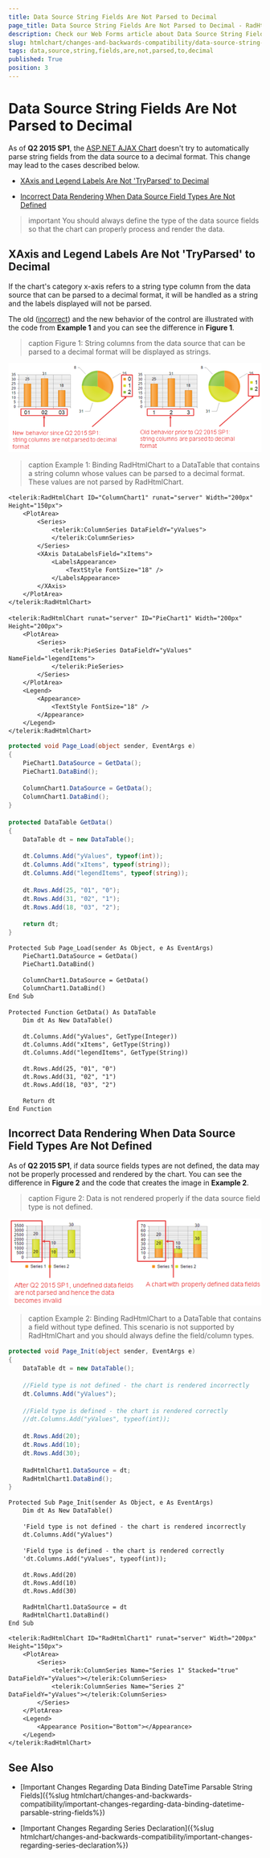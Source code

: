 ```yaml
---
title: Data Source String Fields Are Not Parsed to Decimal
page_title: Data Source String Fields Are Not Parsed to Decimal - RadHtmlChart
description: Check our Web Forms article about Data Source String Fields Are Not Parsed to Decimal.
slug: htmlchart/changes-and-backwards-compatibility/data-source-string-fields-are-not-parsed-to-decimal
tags: data,source,string,fields,are,not,parsed,to,decimal
published: True
position: 3
---
```


# Data Source String Fields Are Not Parsed to Decimal

As of **Q2 2015 SP1**, the [ASP.NET AJAX Chart](https://www.telerik.com/products/aspnet-ajax/html-chart.aspx) doesn't try to automatically parse string fields from the data source to a decimal format. This change may lead to the cases described below.

* [XAxis and Legend Labels Are Not 'TryParsed' to Decimal](#xaxis-and-legend-labels-are-not-tryparsed-to-decimal)

* [Incorrect Data Rendering When Data Source Field Types Are Not Defined](#incorrect-data-rendering-when-data-source-field-types-are-not-defined)

>important You should always define the type of the data source fields so that the chart can properly process and render the data.

## XAxis and Legend Labels Are Not 'TryParsed' to Decimal

If the chart's category x-axis refers to a string type column from the data source that can be parsed to a decimal format, it will be handled as a string and the labels displayed will not be parsed.

The old ([incorrect](https://feedback.telerik.com/Project/108/Feedback/Details/122627)) and the new behavior of the control are illustrated with the code from **Example 1** and you can see the difference in **Figure 1**.

>caption Figure 1: String columns from the data source that can be parsed to a decimal format will be displayed as strings.

![data-source-string-fields-are-not-parsed-to-decimal](images/data-source-string-fields-are-not-parsed-to-decimal.png)

>caption Example 1: Binding RadHtmlChart to a DataTable that contains a string column whose values can be parsed to a decimal format. These values are not parsed by RadHtmlChart.

````ASP.NET
<telerik:RadHtmlChart ID="ColumnChart1" runat="server" Width="200px" Height="150px">
	<PlotArea>
		<Series>
			<telerik:ColumnSeries DataFieldY="yValues">
			</telerik:ColumnSeries>
		</Series>
		<XAxis DataLabelsField="xItems">
			<LabelsAppearance>
				<TextStyle FontSize="18" />
			</LabelsAppearance>
		</XAxis>
	</PlotArea>
</telerik:RadHtmlChart>

<telerik:RadHtmlChart runat="server" ID="PieChart1" Width="200px" Height="200px">
	<PlotArea>
		<Series>
			<telerik:PieSeries DataFieldY="yValues" NameField="legendItems">
			</telerik:PieSeries>
		</Series>
	</PlotArea>
	<Legend>
		<Appearance>
			<TextStyle FontSize="18" />
		</Appearance>
	</Legend>
</telerik:RadHtmlChart>
````

````C#
protected void Page_Load(object sender, EventArgs e)
{
	PieChart1.DataSource = GetData();
	PieChart1.DataBind();

	ColumnChart1.DataSource = GetData();
	ColumnChart1.DataBind();
}

protected DataTable GetData()
{
	DataTable dt = new DataTable();

	dt.Columns.Add("yValues", typeof(int));
	dt.Columns.Add("xItems", typeof(string));
	dt.Columns.Add("legendItems", typeof(string));

	dt.Rows.Add(25, "01", "0");
	dt.Rows.Add(31, "02", "1");
	dt.Rows.Add(18, "03", "2");

	return dt;
}
````
````VB
Protected Sub Page_Load(sender As Object, e As EventArgs)
	PieChart1.DataSource = GetData()
	PieChart1.DataBind()

	ColumnChart1.DataSource = GetData()
	ColumnChart1.DataBind()
End Sub

Protected Function GetData() As DataTable
	Dim dt As New DataTable()

	dt.Columns.Add("yValues", GetType(Integer))
	dt.Columns.Add("xItems", GetType(String))
	dt.Columns.Add("legendItems", GetType(String))

	dt.Rows.Add(25, "01", "0")
	dt.Rows.Add(31, "02", "1")
	dt.Rows.Add(18, "03", "2")

	Return dt
End Function
````

## Incorrect Data Rendering When Data Source Field Types Are Not Defined

As of **Q2 2015 SP1**, if data source fields types are not defined, the data may not be properly processed and rendered by the chart.  You can see the difference in **Figure 2** and the code that creates the image in **Example 2**.

>caption Figure 2: Data is not rendered properly if the data source field type is not defined.

![incorrect-correct-data-rendering](images/incorrect-correct-data-rendering.png)

>caption Example 2: Binding RadHtmlChart to a DataTable that contains a field without type defined. This scenario is not supported by RadHtmlChart and you should always define the field/column types.

````C#
protected void Page_Init(object sender, EventArgs e)
{
	DataTable dt = new DataTable();

	//Field type is not defined - the chart is rendered incorrectly
	dt.Columns.Add("yValues");

	//Field type is defined - the chart is rendered correctly
	//dt.Columns.Add("yValues", typeof(int));

	dt.Rows.Add(20);
	dt.Rows.Add(10);
	dt.Rows.Add(30);

	RadHtmlChart1.DataSource = dt;
	RadHtmlChart1.DataBind();
}
````
````VB
Protected Sub Page_Init(sender As Object, e As EventArgs)
	Dim dt As New DataTable()

	'Field type is not defined - the chart is rendered incorrectly
	dt.Columns.Add("yValues")

	'Field type is defined - the chart is rendered correctly
	'dt.Columns.Add("yValues", typeof(int));

	dt.Rows.Add(20)
	dt.Rows.Add(10)
	dt.Rows.Add(30)

	RadHtmlChart1.DataSource = dt
	RadHtmlChart1.DataBind()
End Sub
````

````ASP.NET
<telerik:RadHtmlChart ID="RadHtmlChart1" runat="server" Width="200px" Height="150px">
	<PlotArea>
		<Series>
			<telerik:ColumnSeries Name="Series 1" Stacked="true" DataFieldY="yValues"></telerik:ColumnSeries>
			<telerik:ColumnSeries Name="Series 2" DataFieldY="yValues"></telerik:ColumnSeries>
		</Series>
	</PlotArea>
	<Legend>
		<Appearance Position="Bottom"></Appearance>
	</Legend>
</telerik:RadHtmlChart>
````


## See Also

 * [Important Changes Regarding Data Binding DateTime Parsable String Fields]({%slug htmlchart/changes-and-backwards-compatibility/important-changes-regarding-data-binding-datetime-parsable-string-fields%})

 * [Important Changes Regarding Series Declaration]({%slug htmlchart/changes-and-backwards-compatibility/important-changes-regarding-series-declaration%})
 
